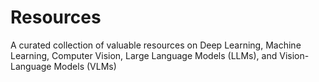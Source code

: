 # Resources
A curated collection of valuable resources on Deep Learning, Machine Learning, Computer Vision, Large Language Models (LLMs), and Vision-Language Models (VLMs)

